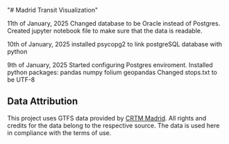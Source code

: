 "# Madrid Transit Visualization" 

11th of January, 2025
Changed database to be Oracle instead of Postgres.
Created jupyter notebook file to make sure that the data is readable. 

10th of January, 2025
installed psycopg2 to link postgreSQL database with python


9th of January, 2025
Started configuring Postgres enviroment. 
Installed python packages: pandas numpy folium geopandas
Changed stops.txt to be UTF-8

## Data Attribution
This project uses GTFS data provided by [CRTM Madrid](https://www.crtm.es/). All rights and credits for the data belong to the respective source. The data is used here in compliance with the terms of use.
